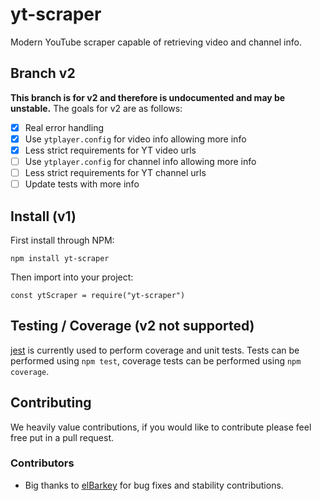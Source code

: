 # yt-scraper

Modern YouTube scraper capable of retrieving video and channel info.

## Branch v2

**This branch is for v2 and therefore is undocumented and may be unstable.** The goals for v2 are as follows:

- [x] Real error handling
- [x] Use `ytplayer.config` for video info allowing more info
- [x] Less strict requirements for YT video urls
- [ ] Use `ytplayer.config` for channel info allowing more info
- [ ] Less strict requirements for YT channel urls
- [ ] Update tests with more info

## Install (v1)

First install through NPM:

`npm install yt-scraper`

Then import into your project:

`const ytScraper = require("yt-scraper")`

## Testing / Coverage (v2 not supported)

[jest](https://jestjs.io) is currently used to perform coverage and unit tests. Tests can be performed using `npm test`, coverage tests can be performed using `npm coverage`.

## Contributing 

We heavily value contributions, if you would like to contribute please feel free put in a pull request.

### Contributors

* Big thanks to [elBarkey](https://github.com/elBarkey) for bug fixes and stability contributions.
